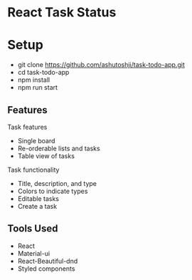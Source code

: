 # React Task Status

# Setup 
* git clone https://github.com/ashutoshji/task-todo-app.git
* cd task-todo-app
* npm install
* npm run start

## Features
Task features
* Single board
* Re-orderable lists and tasks
* Table view of tasks

Task functionality
* Title, description, and type
* Colors to indicate types
* Editable tasks
* Create a task

## Tools Used
* React
* Material-ui
* React-Beautiful-dnd
* Styled components


